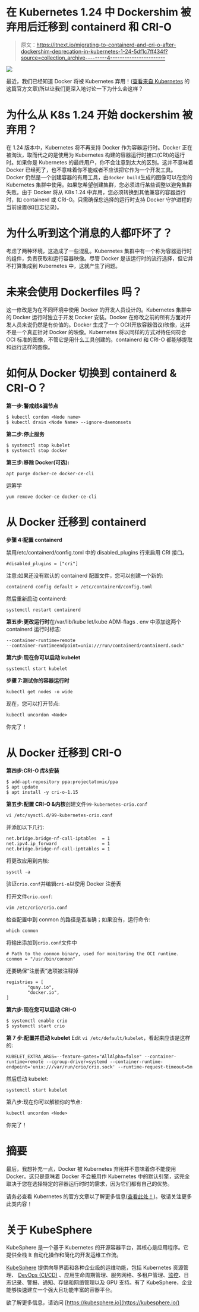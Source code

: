 # 在 Kubernetes 1.24 中 Dockershim 被弃用后迁移到 containerd 和 CRI-O

> 原文：<https://itnext.io/migrating-to-containerd-and-cri-o-after-dockershim-deprecation-in-kubernetes-1-24-5df1c7ff434f?source=collection_archive---------4----------------------->

![](img/3b52fe89b52a47e3c6639413d588369f.png)

最近，我们已经知道 Docker 将被 Kubernetes 弃用！([查看来自 Kubernetes](https://kubernetes.io/blog/2021/11/12/are-you-ready-for-dockershim-removal/) 的这篇官方文章)所以让我们更深入地讨论一下为什么会这样？

# 为什么从 K8s 1.24 开始 dockershim 被弃用？

在 1.24 版本中，Kubernetes 将不再支持 Docker 作为容器运行时。Docker 正在被淘汰，取而代之的是使用为 Kubernetes 构建的容器运行时接口(CRI)的运行时。如果你是 Kubernetes 的最终用户，你不会注意到太大的区别。这并不意味着 Docker 已经死了，也不意味着你不能或者不应该把它作为一个开发工具。Docker 仍然是一个创建容器的有用工具，由`docker build`生成的图像可以在您的 Kubernetes 集群中使用。如果您希望创建集群，您必须进行某些调整以避免集群失败。由于 Docker 将从 K8s 1.24 中弃用，您必须转换到其他兼容的容器运行时，如 containerd 或 CRI-O。只需确保您选择的运行时支持 Docker 守护进程的当前设置(如日志记录)。

# 为什么听到这个消息的人都吓坏了？

考虑了两种环境，这造成了一些混乱。Kubernetes 集群中有一个称为容器运行时的组件，负责获取和运行容器映像。尽管 Docker 是该运行时的流行选择，但它并不打算集成到 Kubernetes 中，这就产生了问题。

# 未来会使用 Dockerfiles 吗？

这一修改是为在不同环境中使用 Docker 的开发人员设计的。Kubernetes 集群中的 Docker 运行时独立于开发 Docker 安装。Docker 在修改之前的所有方面对开发人员来说仍然是有价值的。Docker 生成了一个 OCI(开放容器倡议)映像，这并不是一个真正针对 Docker 的映像。Kubernetes 将以同样的方式对待任何符合 OCI 标准的图像，不管它是用什么工具创建的。containerd 和 CRI-O 都能够提取和运行这样的图像。

# 如何从 Docker 切换到 containerd & CRI-O？

**第一步:警戒线&漏节点**

```
$ kubectl cordon <Node name>
$ kubectl drain <Node Name> --ignore-daemonsets
```

**第二步:停止服务**

```
$ systemctl stop kubelet
$ systemctl stop docker
```

**第三步:移除 Docker(可选):**

```
apt purge docker-ce docker-ce-cli
```

运筹学

```
yum remove docker-ce docker-ce-cli
```

# 从 Docker 迁移到 containerd

**步骤 4:配置 containerd**

禁用/etc/containerd/config.toml 中的 disabled_plugins 行来启用 CRI 接口。

```
#disabled_plugins = ["cri"]
```

注意:如果还没有默认的 containerd 配置文件，您可以创建一个新的:

```
containerd config default > /etc/containerd/config.toml
```

然后重新启动 containerd:

```
systemctl restart containerd
```

**第五步:更改运行时**在/var/lib/kube let/kube ADM-flags . env 中添加这两个 containerd 运行时标志:

```
--container-runtime=remote 
--container-runtimeendpoint=unix:///run/containerd/containerd.sock"
```

**第六步:现在你可以启动 kubelet**

```
systemctl start kubelet
```

**步骤 7:测试你的容器运行时**

```
kubectl get nodes -o wide
```

现在，您可以打开节点:

```
kubectl uncordon <Node>
```

你完了！

# 从 Docker 迁移到 CRI-O

**第四步:CRI-O 库&安装**

```
$ add-apt-repository ppa:projectatomic/ppa
$ apt update
$ apt install -y cri-o-1.15
```

**第五步:配置 CRI-O &内核**创建文件`99-kubernetes-crio.conf`

```
vi /etc/sysctl.d/99-kubernetes-crio.conf
```

并添加以下几行:

```
net.bridge.bridge-nf-call-iptables  = 1
net.ipv4.ip_forward                 = 1
net.bridge.bridge-nf-call-ip6tables = 1
```

将更改应用到内核:

```
sysctl -a
```

验证`crio.conf`并编辑`cri-o`以使用 Docker 注册表

打开文件`crio.conf`:

```
vim /etc/crio/crio.conf
```

检查配置中到 conmon 的路径是否准确；如果没有，运行命令:

```
which conmon
```

将输出添加到`crio.conf`文件中

```
# Path to the conmon binary, used for monitoring the OCI runtime.
conmon = "/usr/bin/conmon"
```

还要确保“注册表”选项被注释掉

```
registries = [
        "quay.io",
        "docker.io",
]
```

**第六步:现在您可以启动 CRI-O**

```
$ systemctl enable crio
$ systemctl start crio
```

**第 7 步:配置并启动 kubelet** Edit `vi /etc/default/kubelet`，看起来应该是这样的:

```
KUBELET_EXTRA_ARGS=--feature-gates="AllAlpha=false" --container-runtime=remote --cgroup-driver=systemd --container-runtime-endpoint='unix:///var/run/crio/crio.sock' --runtime-request-timeout=5m
```

然后启动 kubelet:

```
systemctl start kubelet
```

第八步:现在你可以解锁你的节点:

```
kubectl uncordon <Node>
```

你完了！

# 摘要

最后，我想补充一点，Docker 被 Kubernetes 弃用并不意味着你不能使用 Docker。这只是意味着 Docker 不会被用作 Kubernetes 中的默认引擎，这完全取决于您在选择特定的容器运行时时的需求，因为它们都有自己的优势。

请务必查看 Kubernetes 的官方文章以了解更多信息([查看此处！](https://kubernetes.io/blog/2021/11/12/are-you-ready-for-dockershim-removal/))。敬请关注更多此类内容！

# 关于 KubeSphere

KubeSphere 是一个基于 Kubernetes 的开源容器平台，其核心是应用程序。它提供全栈 It 自动化操作和简化的开发运维工作流。

[KubeSphere](https://kubesphere.io) 提供向导界面和各种企业级的运维功能，包括 Kubernetes 资源管理、 [DevOps (CI/CD)](https://kubesphere.io/devops/) 、应用生命周期管理、服务网格、多租户管理、[监控](https://kubesphere.io/observability/)、日志记录、警报、通知、存储和网络管理以及 GPU 支持。有了 KubeSphere，企业能够快速建立一个强大且功能丰富的容器平台。

欲了解更多信息，请访问 [https://kubesphere.io](https://kubesphere.io/)